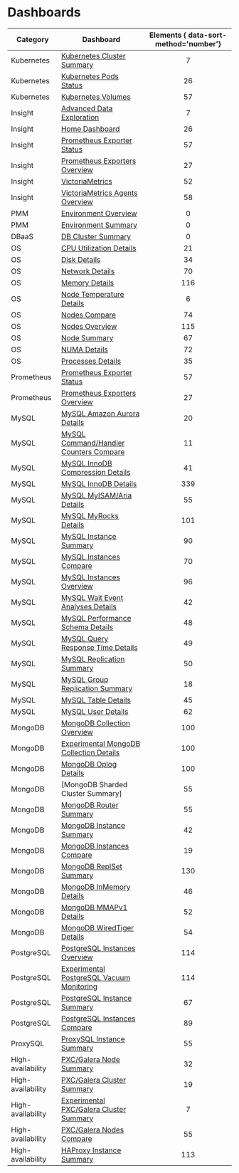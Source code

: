 # Dashboards

| Category          | Dashboard                                                                                | Elements { data-sort-method='number'} |
|-------------------|------------------------------------------------------------------------------------------|:-------------------------------------:|
| Kubernetes        | [Kubernetes Cluster Summary]                                                              | 7
| Kubernetes        | [Kubernetes Pods Status]                                                                         | 26
| Kubernetes        | [Kubernetes Volumes]                                                             | 57
| Insight           | [Advanced Data Exploration]                                                              | 7
| Insight           | [Home Dashboard]                                                                         | 26
| Insight           | [Prometheus Exporter Status]                                                             | 57
| Insight           | [Prometheus Exporters Overview]                                                          | 27
| Insight           | [VictoriaMetrics]                                                                        | 52
| Insight           | [VictoriaMetrics Agents Overview]                                                        | 58
| PMM               | [Environment Overview]                                                                   | 0
| PMM               | [Environment Summary]                                                                    | 0
| DBaaS             | [DB Cluster Summary]                                                                     | 0
| OS                | [CPU Utilization Details]                                                                | 21
| OS                | [Disk Details]                                                                           | 34
| OS                | [Network Details]                                                                        | 70
| OS                | [Memory Details]                                                                         | 116
| OS                | [Node Temperature Details]                                                               | 6
| OS                | [Nodes Compare]                                                                          | 74
| OS                | [Nodes Overview]                                                                         | 115
| OS                | [Node Summary]                                                                           | 67
| OS                | [NUMA Details]                                                                           | 72
| OS                | [Processes Details]                                                                      | 35
| Prometheus        | [Prometheus Exporter Status]                                                             | 57
| Prometheus        | [Prometheus Exporters Overview]                                                          | 27
| MySQL             | [MySQL Amazon Aurora Details]                                                            | 20
| MySQL             | [MySQL Command/Handler Counters Compare]                                                 | 11
| MySQL             | [MySQL InnoDB Compression Details]                                                       | 41
| MySQL             | [MySQL InnoDB Details]                                                                   | 339
| MySQL             | [MySQL MyISAM/Aria Details]                                                              | 55
| MySQL             | [MySQL MyRocks Details]                                                                  | 101
| MySQL             | [MySQL Instance Summary]                                                                 | 90
| MySQL             | [MySQL Instances Compare]                                                                | 70
| MySQL             | [MySQL Instances Overview]                                                               | 96
| MySQL             | [MySQL Wait Event Analyses Details]                                                      | 42
| MySQL             | [MySQL Performance Schema Details]                                                       | 48
| MySQL             | [MySQL Query Response Time Details]                                                      | 49
| MySQL             | [MySQL Replication Summary]                                                              | 50
| MySQL             | [MySQL Group Replication Summary]                                                        | 18
| MySQL             | [MySQL Table Details]                                                                    | 45
| MySQL             | [MySQL User Details]                                                                     | 62
| MongoDB           | [MongoDB Collection Overview]                                                             | 100
| MongoDB           | [Experimental MongoDB Collection Details]                                                             | 100
| MongoDB           | [MongoDB Oplog Details]                                                             | 100
| MongoDB           | [MongoDB Sharded Cluster Summary]                                                                | 55                                                              | 55
| MongoDB           | [MongoDB Router Summary]                                                                 | 55
| MongoDB           | [MongoDB Instance Summary]                                                               | 42
| MongoDB           | [MongoDB Instances Compare]                                                              | 19
| MongoDB           | [MongoDB ReplSet Summary]                                                                | 130
| MongoDB           | [MongoDB InMemory Details]                                                               | 46
| MongoDB           | [MongoDB MMAPv1 Details]                                                                 | 52
| MongoDB           | [MongoDB WiredTiger Details]                                                             | 54
| PostgreSQL        | [PostgreSQL Instances Overview]                                                          | 114
| PostgreSQL        | [Experimental PostgreSQL Vacuum Monitoring]                                              | 114
| PostgreSQL        | [PostgreSQL Instance Summary]                                                            | 67
| PostgreSQL        | [PostgreSQL Instances Compare]                                                           | 89
| ProxySQL          | [ProxySQL Instance Summary]                                                              | 55
| High-availability | [PXC/Galera Node Summary]                                                                | 32
| High-availability | [PXC/Galera Cluster Summary]                                                             | 19
| High-availability | [Experimental PXC/Galera Cluster Summary]                                                 | 7
| High-availability | [PXC/Galera Nodes Compare]                                                               | 55
| High-availability | [HAProxy Instance Summary]                                                               | 113

[Advanced Data Exploration]: dashboard-advanced-data-exploration.md
[Home Dashboard]: dashboard-home.md
[Kubernetes Cluster Summary]: kubernetes_cluster_summary.md
[Kubernetes Pods Status]: kubernetes_pods_status.md
[Kubernetes Volumes]: kubernetes_volume.md
[DB Cluster Summary]: dashboard-cluster-summary.md
[Prometheus Exporter Status]: dashboard-prometheus-exporter-status.md
[Prometheus Exporters Overview]: dashboard-prometheus-exporters-overview.md
[VictoriaMetrics]: dashboard-victoriametrics.md
[VictoriaMetrics Agents Overview]: dashboard-victoriametrics-agents-overview.md
[Environment Overview]: dashboard-env-overview.md
[Environment Summary]: dashboard-environent-summary.md
[CPU Utilization Details]: dashboard-cpu-utilization-details.md
[Disk Details]: dashboard-disk-details.md
[Network Details]: dashboard-network-details.md
[Memory Details]: dashboard-memory-details.md
[Node Temperature Details]: dashboard-node-temperature-details.md
[Nodes Compare]: dashboard-nodes-compare.md
[Nodes Overview]: dashboard-nodes-overview.md
[Node Summary]: dashboard-node-summary.md
[NUMA Details]: dashboard-numa-details.md
[Processes Details]: dashboard-processes-details.md
[Prometheus Exporter Status]: dashboard-prometheus-exporter-status.md
[Prometheus Exporters Overview]: dashboard-prometheus-exporters-overview.md
[MySQL Amazon Aurora Details]: dashboard-mysql-amazon-aurora-details.md
[MySQL Command/Handler Counters Compare]: dashboard-mysql-command-handler-counters-compare.md
[MySQL InnoDB Compression Details]: dashboard-mysql-innodb-compression-details.md
[MySQL InnoDB Details]: dashboard-mysql-innodb-details.md
[MySQL MyISAM/Aria Details]: dashboard-mysql-myisam-aria-details.md
[MySQL MyRocks Details]: dashboard-mysql-myrocks-details.md
[MySQL Instance Summary]: dashboard-mysql-instance-summary.md
[MySQL Instances Compare]: dashboard-mysql-instances-compare.md
[MySQL Instances Overview]: dashboard-mysql-instances-overview.md
[MySQL Wait Event Analyses Details]: dashboard-mysql-wait-event-analyses-details.md
[MySQL Performance Schema Details]: dashboard-mysql-performance-schema-details.md
[MySQL Query Response Time Details]: dashboard-mysql-query-response-time-details.md
[MySQL Replication Summary]: dashboard-mysql-replication-summary.md
[MySQL Group Replication Summary]: dashboard-mysql-group-replication-summary.md
[MySQL Table Details]: dashboard-mysql-table-details.md
[MySQL User Details]: dashboard-mysql-user-details.md
[MySQL TokuDB Details]: dashboard-mysql-tokudb-details.md
[MongoDB Collection Overview]: dashboard-mongodb_collection_overview.md
[Experimental MongoDB Collection Details]: dashboard-mongodb-experimental_collection_details.md
[MongoDB Oplog Details]: dashboard-mongodb_oplog.md
[MongoDB Cluster Summary]: dashboard-sharded-cluster-summary.md
[Experimental MongoDB Oplog Details]: dashboard-mongodb-experimental_oplog.md
[MongoDB Router Summary]: dashboard-mongodb-router-summary.md
[MongoDB Instance Summary]: dashboard-mongodb-instance-summary.md
[MongoDB Instances Overview]: dashboard-mongodb-instances-overview.md
[MongoDB Instances Compare]: dashboard-mongodb-instances-compare.md
[MongoDB ReplSet Summary]: dashboard-replsetsummary.md
[MongoDB InMemory Details]: dashboard-mongodb-inmemory-details.md
[MongoDB MMAPv1 Details]: dashboard-mongodb-mmapv1-details.md
[MongoDB WiredTiger Details]: dashboard-mongodb-wiredtiger-details.md
[Experimental PostgreSQL Vacuum Monitoring]: dashboard-postgresql-vacuum-monitoring-experimental.md
[PostgreSQL Instances Overview]: dashboard-postgresql-instances-overview.md
[PostgreSQL Instance Summary]: dashboard-postgresql-instance-summary.md
[PostgreSQL Instances Compare]: dashboard-postgresql-instances-compare.md
[ProxySQL Instance Summary]: dashboard-proxysql-instance-summary.md
[PXC/Galera Node Summary]: dashboard-pxc-galera-node-summary.md
[PXC/Galera Cluster Summary]: dashboard-pxc-galera-cluster-summary.md
[Experimental PXC/Galera Cluster Summary]: dashboard-pxc-galera-cluster-summary-experimental.md
[PXC/Galera Nodes Compare]: dashboard-pxc-galera-nodes-compare.md
[HAProxy Instance Summary]: dashboard-haproxy-instance-summary.md
